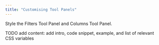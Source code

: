 ```yaml
---
title: "Customising Tool Panels"
---
```


Style the Filters Tool Panel and Columns Tool Panel.

TODO add content: add intro, code snippet, example, and list of relevant CSS variables